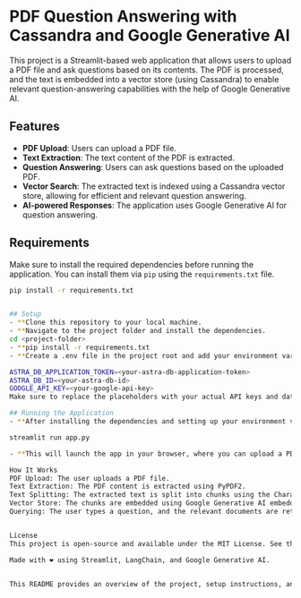 # PDF Question Answering with Cassandra and Google Generative AI

This project is a Streamlit-based web application that allows users to upload a PDF file and ask questions based on its contents. The PDF is processed, and the text is embedded into a vector store (using Cassandra) to enable relevant question-answering capabilities with the help of Google Generative AI.

## Features
- **PDF Upload**: Users can upload a PDF file.
- **Text Extraction**: The text content of the PDF is extracted.
- **Question Answering**: Users can ask questions based on the uploaded PDF.
- **Vector Search**: The extracted text is indexed using a Cassandra vector store, allowing for efficient and relevant question answering.
- **AI-powered Responses**: The application uses Google Generative AI for question answering.

## Requirements
Make sure to install the required dependencies before running the application. You can install them via `pip` using the `requirements.txt` file.

```bash
pip install -r requirements.txt


## Setup
- **Clone this repository to your local machine.
- **Navigate to the project folder and install the dependencies.
cd <project-folder>
- **pip install -r requirements.txt
- **Create a .env file in the project root and add your environment variables. For example:

ASTRA_DB_APPLICATION_TOKEN=<your-astra-db-application-token>
ASTRA_DB_ID=<your-astra-db-id>
GOOGLE_API_KEY=<your-google-api-key>
Make sure to replace the placeholders with your actual API keys and database information.

## Running the Application
- **After installing the dependencies and setting up your environment variables, you can run the Streamlit app with the following command:

streamlit run app.py

- **This will launch the app in your browser, where you can upload a PDF file and start asking questions related to its content.

How It Works
PDF Upload: The user uploads a PDF file.
Text Extraction: The PDF content is extracted using PyPDF2.
Text Splitting: The extracted text is split into chunks using the CharacterTextSplitter.
Vector Store: The chunks are embedded using Google Generative AI embeddings and added to the Cassandra vector store.
Querying: The user types a question, and the relevant documents are retrieved from the vector store and used to generate an answer with Google Generative AI.


License
This project is open-source and available under the MIT License. See the LICENSE file for more details.

Made with ❤️ using Streamlit, LangChain, and Google Generative AI.


This README provides an overview of the project, setup instructions, and an explanation of how th